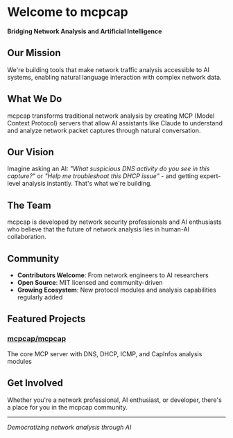 # Welcome to mcpcap

**Bridging Network Analysis and Artificial Intelligence**

## Our Mission

We're building tools that make network traffic analysis accessible to AI systems, enabling natural language interaction with complex network data.

## What We Do

mcpcap transforms traditional network analysis by creating MCP (Model Context Protocol) servers that allow AI assistants like Claude to understand and analyze network packet captures through natural conversation.

## Our Vision

Imagine asking an AI: *"What suspicious DNS activity do you see in this capture?"* or *"Help me troubleshoot this DHCP issue"* - and getting expert-level analysis instantly. That's what we're building.

## The Team

mcpcap is developed by network security professionals and AI enthusiasts who believe that the future of network analysis lies in human-AI collaboration.

## Community

- **Contributors Welcome**: From network engineers to AI researchers
- **Open Source**: MIT licensed and community-driven
- **Growing Ecosystem**: New protocol modules and analysis capabilities regularly added

## Featured Projects

### [mcpcap/mcpcap](https://github.com/mcpcap/mcpcap)
The core MCP server with DNS, DHCP, ICMP, and CapInfos analysis modules

## Get Involved

Whether you're a network professional, AI enthusiast, or developer, there's a place for you in the mcpcap community.

---

*Democratizing network analysis through AI*
